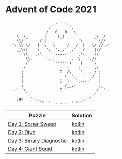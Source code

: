 # Advent of Code 2021

```
                     _.---._
                   .'       '.
                  /   0 _ 0   \
     \  /_       |     (_)     |       _\  /
     \\/       /`|             |`\       \//
   '-.\\ \/   |  \   \     /   /  |   \/ //.-'
     __\\|    \   '.  '._.'  .'   /    |//
        \\   .-'.   `'-----'`   .'-.   //
         \\.'    '-._        .-'\   './/
         /`          `'''''')    )    `\
        /                  (    (      ,\
       ;                O  /\    '-..-'/ ;
       |                  (  '.       /  |
       |                O  )   `;---'`   |
       ;                  /__.-'         ;_
   .-''-\               O `             /  '--.__
         `.                           .'
     jgs   '-._                   _.-'
               `"  '  - - -  ' "`` 
```

| Puzzle                                                          | Solution                                  |
|-----------------------------------------------------------------|-------------------------------------------|
| [Day 1: Sonar Sweep](https://adventofcode.com/2021/day/1)       | [kotlin](./src/main/kotlin/day01/Day1.kt) |
| [Day 2: Dive](https://adventofcode.com/2021/day/2)              | [kotlin](./src/main/kotlin/day02/Day2.kt) |
| [Day 3: Binary Diagnostic](https://adventofcode.com/2021/day/3) | [kotlin](./src/main/kotlin/day03/Day3.kt) |
| [Day 4: Giant Squid](https://adventofcode.com/2021/day/4)       | [kotlin](./src/main/kotlin/day04/Day4.kt) |